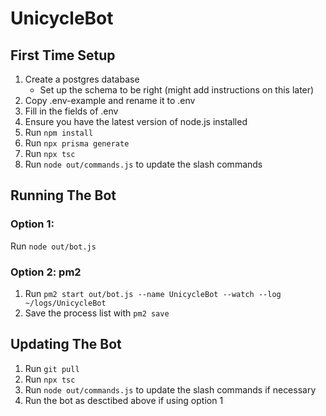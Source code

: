 # UnicycleBot
## First Time Setup
1. Create a postgres database
   - Set up the schema to be right (might add instructions on this later)
3. Copy .env-example and rename it to .env
4. Fill in the fields of .env
5. Ensure you have the latest version of node.js installed
6. Run `npm install`
7. Run `npx prisma generate`
8. Run `npx tsc`
9. Run `node out/commands.js` to update the slash commands

## Running The Bot
### Option 1:
Run `node out/bot.js`
### Option 2: pm2
1. Run `pm2 start out/bot.js --name UnicycleBot --watch --log ~/logs/UnicycleBot`
2. Save the process list with `pm2 save`

## Updating The Bot
1. Run `git pull`
2. Run `npx tsc`
3. Run `node out/commands.js` to update the slash commands if necessary
4. Run the bot as desctibed above if using option 1

